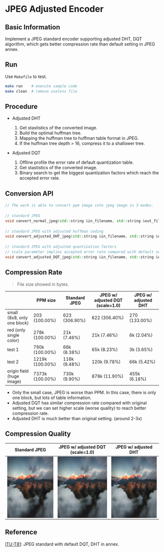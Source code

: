 # JPEG Adjusted Encoder

## Basic Information
Implement a JPEG standard encoder supporting adjusted DHT, DQT algorithm, which gets better compression rate than default setting in JPEG annex.

## Run
Use `Makefile` to test.

```sh
make run    # execute sample code
make clean  # remove useless file
```

## Procedure
- Adjusted DHT
  1. Get stastistics of the converted image.
  2. Build the optimal huffman tree.
  3. Mapping the huffman tree to huffman table format in JPEG.
  4. If the huffman tree depth > 16, compress it to a shallower tree.

- Adjusted DQT
  1. Offline profile the error rate of default quantization table.
  2. Get stastistics of the converted image.
  3. Binary search to get the biggest quantization factors which reach the accepted error rate.

## Conversion API
```cpp
// The work is able to convert ppm image into jpeg image in 3 modes.

// standard JPEG
void convert_normal_jpeg(std::string &in_filename, std::string &out_filename);

// standard JPEG with adjusted huffman coding
void convert_adjusted_DHT_jpeg(std::string &in_filename, std::string &out_filename);

// standard JPEG with adjusted quantization factors
// scale parameter implies accepted error rate compared with default setting
void convert_adjusted_DQT_jpeg(std::string &in_filename, std::string &out_filename, float scale);
```

## Compression Rate

> File size showed in bytes.

| | PPM size | Standard JPEG | JPEG w/ adjusted DQT (scale=1.0) | JPEG w/ adjusted DHT |
| --- | --- | --- | --- | --- |
| small (8x8, only one block) | 203 (100.00%) | 623 (306.90%) | 622 (306.40%) | 270 (133.00%) |
| red (only single color) | 278k (100.00%) | 21k (7.46%) | 21k (7.46%) | 6k (2.04%) |
| test 1 | 790k (100.00%) | 66k (8.38%) | 65k (8.23%) | 3k (3.65%) |
| test 2 | 1219k (100.00%) | 116k (9.48%) | 120k (9.78%) | 66k (5.42%) |
| origin field (huge image) | 7373k (100.00%) | 730k (9.90%) | 878k (11.90%) | 455k (6.18%) |

- Only the small case, JPEG is worse than PPM. In this case, there is only one block, but lots of table information.
- Adjusted DQT has similar compression rate compared with original setting, but we can set higher scale (worse quality) to reach better compression rate.
- Adjusted DHT is much better than original setting. (around 2-3x)

## Compression Quality

| Standard JPEG | JPEG w/ adjusted DQT (scale=1.0) | JPEG w/ adjusted DHT |
| --- | --- | --- |
| <img src="sample/output_jpg/test_1_normal.jpg" width = "300" height = "200" align=center /> | <img src="sample/output_jpg/test_1_DQT_1.jpg" width = "300" height = "200" align=center /> | <img src="sample/output_jpg/test_1_DHT.jpg" width = "300" height = "200" align=center /> |

## Reference
[ITU-T81](https://www.w3.org/Graphics/JPEG/itu-t81.pdf): JPEG standard with default DQT, DHT in annex.

